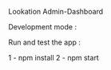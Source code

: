 Lookation Admin-Dashboard

Development mode :

Run and test the app :

  1 - npm install
  2 - npm start